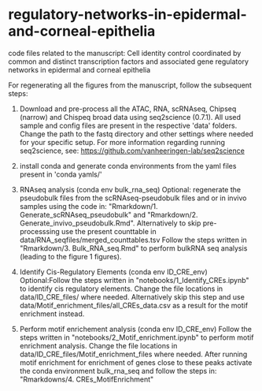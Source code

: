 # regulatory-networks-in-epidermal-and-corneal-epithelia
code files related to the manuscript: Cell identity control coordinated by common and distinct transcription factors and associated gene regulatory networks in epidermal and corneal epithelia

For regenerating all the figures from the manuscript, follow the subsequent steps:

1. Download and pre-process all the ATAC, RNA, scRNAseq, Chipseq (narrow) and Chispeq broad data using seq2science (0.7.1). All used sample and config files are present in the respective 'data' folders. Change the path to the fastq directory and other settings where needed for your specific setup. For more information regarding running seq2science, see: https://github.com/vanheeringen-lab/seq2science

2. install conda and generate conda environments from the yaml files present in 'conda yamls/'

3. RNAseq analysis (conda env bulk_rna_seq)
Optional: regenerate the pseudobulk files from the scRNAseq-pseudobulk files and or in invivo samples using the code in: "Rmarkdown/1. Generate_scRNAseq_pseudobulk" and "Rmarkdown/2. Generate_invivo_pseudobulk.Rmd".
Alternatively to skip pre-processsing use the present counttable in data/RNA_seqfiles/merged_counttables.tsv
Follow the steps written in "Rmarkdown/3. Bulk_RNA_seq.Rmd" to perform bulkRNA seq analysis (leading to the figure 1 figures).

4. Identify Cis-Regulatory Elements  (conda env ID_CRE_env)
Optional:Follow the steps written in "notebooks/1_Identify_CREs.ipynb" to identify cis regulatory elements. Change the file locations in data/ID_CRE_files/ where needed.
Alternatively skip this step and use data/Motif_enrichment_files/all_CREs_data.csv as a result for the motif enrichment instead.

5. Perform motif enrichement analysis (conda env ID_CRE_env)
Follow the steps written in "notebooks/2_Motif_enrichment.ipynb" to perform motif enrichment analysis. Change the file locations in data/ID_CRE_files/Motif_enrichment_files where needed.
After running motif enrichment for enrichment of genes close to these peaks activate the conda environment bulk_rna_seq and follow the steps in: 
"Rmarkdowns/4. CREs_MotifEnrichment"

